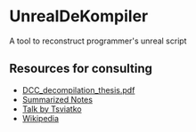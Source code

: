 # UnrealDeKompiler
A tool to reconstruct programmer's unreal script

## Resources for consulting

-  [DCC_decompilation_thesis.pdf](https://github.com/ravimohan1991/UnrealDeKompiler/files/10913819/DCC_decompilation_thesis.pdf)
-  [Summarized Notes](https://www.cs.cmu.edu/~fp/courses/15411-f13/lectures/20-decompilation.pdf)
-  [Talk by Tsviatko](https://www.youtube.com/watch?v=uYZZbteb8Gc)
-  [Wikipedia](https://en.wikipedia.org/wiki/Decompiler)
